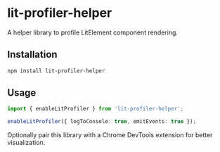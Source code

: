 # lit-profiler-helper

A helper library to profile LitElement component rendering.

## Installation
```bash
npm install lit-profiler-helper
```

## Usage
```ts
import { enableLitProfiler } from 'lit-profiler-helper';

enableLitProfiler({ logToConsole: true, emitEvents: true });
```

Optionally pair this library with a Chrome DevTools extension for better visualization.
